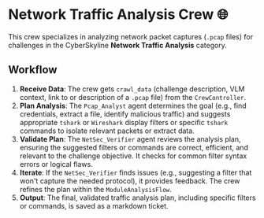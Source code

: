 # Network Traffic Analysis Crew 🌐

This crew specializes in analyzing network packet captures (`.pcap` files) for challenges in the CyberSkyline **Network Traffic Analysis** category.

## Workflow

1.  **Receive Data**: The crew gets `crawl_data` (challenge description, VLM context, link to or description of a `.pcap` file) from the `CrewController`.
2.  **Plan Analysis**: The `Pcap_Analyst` agent determines the goal (e.g., find credentials, extract a file, identify malicious traffic) and suggests appropriate `tshark` or `Wireshark` display filters or specific `tshark` commands to isolate relevant packets or extract data.
3.  **Validate Plan**: The `NetSec_Verifier` agent reviews the analysis plan, ensuring the suggested filters or commands are correct, efficient, and relevant to the challenge objective. It checks for common filter syntax errors or logical flaws.
4.  **Iterate**: If the `NetSec_Verifier` finds issues (e.g., suggesting a filter that won't capture the needed protocol), it provides feedback. The crew refines the plan within the `ModuleAnalysisFlow`.
5.  **Output**: The final, validated traffic analysis plan, including specific filters or commands, is saved as a markdown ticket.